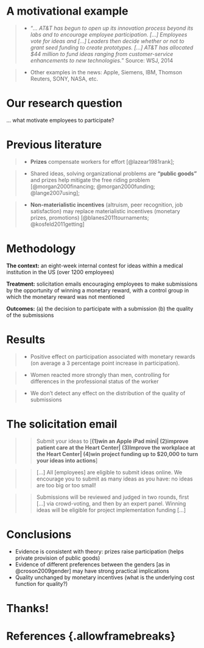 
# A motivational example

>- “_... AT&T has begun to open up its innovation process beyond its labs and to encourage employee participation. [...] Employees vote for ideas and [...] Leaders then decide whether or not to grant seed funding to create prototypes. [...] AT&T has allocated $44 million to fund ideas ranging from customer-service enhancements to new technologies._”
Source: WSJ, 2014

>- Other examples in the news: Apple, Siemens, IBM, Thomson Reuters, SONY, NASA, etc.


# Our research question

... what motivate employees to participate? 


# Previous literature

>- __Prizes__ compensate workers for effort [@lazear1981rank]; 

>- Shared ideas, solving organizational problems are __“public goods”__ and prizes help mitigate the free riding problem [@morgan2000financing; @morgan2000funding; @lange2007using]; 

>- __Non-materialistic incentives__ (altruism, peer recognition, job satisfaction) may replace materialistic incentives (monetary prizes, promotions) [@blanes2011tournaments; @kosfeld2011getting]

# Methodology

__The context:__ an eight-week internal contest for ideas within a medical institution in the US (over 1200 employees)

__Treatment:__ solicitation emails encouraging employees to make submissions by the opportunity of winning a monetary reward, with a control group in which the monetary reward was not mentioned

__Outcomes:__ (a) the decision to participate with a submission (b) the quality of the submissions




# Results

>- Positive effect on participation associated with monetary rewards (on average a 3 percentage point increase in participation).

>- Women reacted more strongly than men, controlling for differences in the professional status of the worker

>- We don’t detect any effect on the distribution of the quality of submissions

# The solicitation email
>> Submit your ideas to [__(1)win an Apple iPad mini| (2)improve patient care at the Heart Center| (3)Improve the workplace at the Heart Center| (4)win project funding up to \$20,000 to turn your ideas into actions__]

>> [...] All [employees] are eligible to submit ideas online. We encourage you to submit as many ideas as you have: no ideas are too big or too small!

>> Submissions will be reviewed and judged in two rounds, first [...] via crowd-voting, and then by an expert panel. Winning ideas will be eligible for project implementation funding [...]



# Conclusions

- Evidence is consistent with theory: prizes raise participation (helps private provision of public goods)
- Evidence of different preferences between the genders [as in @croson2009gender] may have strong practical implications
- Quality unchanged by monetary incentives (what is the underlying cost function for quality?)

# Thanks!


# References {.allowframebreaks}
